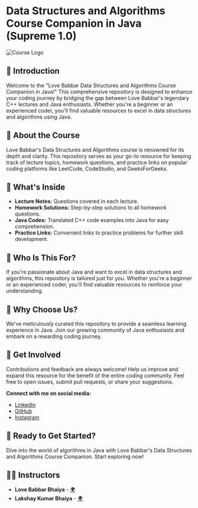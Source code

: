 # Data Structures and Algorithms Course Companion in Java (Supreme 1.0)

![Course Logo](https://dz8fbjd9gwp2s.cloudfront.net/courses/63ac9183e4b0f1067f1b7b32/63ac9183e4b0f1067f1b7b32_scaled_cover.jpg?v=1) <!-- You can replace this with your logo or banner -->

## 🚀 Introduction

Welcome to the "Love Babbar Data Structures and Algorithms Course Companion in Java!" This comprehensive repository is designed to enhance your coding journey by bridging the gap between Love Babbar's legendary C++ lectures and Java enthusiasts. Whether you're a beginner or an experienced coder, you'll find valuable resources to excel in data structures and algorithms using Java.

## 📖 About the Course

Love Babbar's Data Structures and Algorithms course is renowned for its depth and clarity. This repository serves as your go-to resource for keeping track of lecture topics, homework questions, and practice links on popular coding platforms like LeetCode, CodeStudio, and GeeksForGeeks.

## 🔧 What's Inside

- **Lecture Notes:** Questions covered in each lecture.
- **Homework Solutions:** Step-by-step solutions to all homework questions.
- **Java Codes:** Translated C++ code examples into Java for easy comprehension.
- **Practice Links:** Convenient links to practice problems for further skill development.

## 🎯 Who Is This For?

If you're passionate about Java and want to excel in data structures and algorithms, this repository is tailored just for you. Whether you're a beginner or an experienced coder, you'll find valuable resources to reinforce your understanding.

## 🌟 Why Choose Us?

We've meticulously curated this repository to provide a seamless learning experience in Java. Join our growing community of Java enthusiasts and embark on a rewarding coding journey.

## 🤝 Get Involved

Contributions and feedback are always welcome! Help us improve and expand this resource for the benefit of the entire coding community. Feel free to open issues, submit pull requests, or share your suggestions.

**Connect with me on social media:**

- [LinkedIn](https://www.linkedin.com/in/himanshu-hota/)
- [GitHub](https://github.com/himanshu-hota)
- [Instagram](https://www.instagram.com/himanshuhota01/)

## 📌 Ready to Get Started?

Dive into the world of algorithms in Java with Love Babbar's Data Structures and Algorithms Course Companion. Start exploring now!

## 🧑‍💻 Instructors

- **Love Babbar Bhaiya** - [🌍](https://www.linkedin.com/in/love-babbar-38ab2887/)
- **Lakshay Kumar Bhaiya** - [🌍](https://www.linkedin.com/in/lakshayk12/)


<!-- Add any additional sections, images, or links as needed -->

